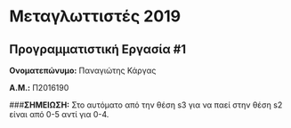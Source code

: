 # Μεταγλωττιστές 2019
## Προγραμματιστική Εργασία #1

**Ονοματεπώνυμο:** Παναγιώτης Κάργας

**Α.Μ.:** Π2016190

###**ΣΗΜΕΙΩΣΗ:** Στο αυτόματο από την θέση s3 για να παεί στην θέση s2 είναι από 0-5 αντί για 0-4.
